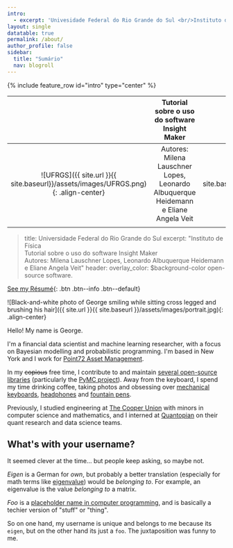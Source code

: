 ```yaml
---
intro: 
  - excerpt: 'Univesidade Federal do Rio Grande do Sul <br/>Instituto de Física '
layout: single
datatable: true
permalink: /about/
author_profile: false
sidebar:
  title: "Sumário"
  nav: blogroll
---
```

{% include feature_row id="intro" type="center" %}

|                	| Tutorial sobre o uso do software Insight Maker|                	|
|:----:           |                  :----:	                   |      :-----:   	|
|![UFRGS]({{ site.url }}{{ site.baseurl}}/assets/images/UFRGS.png){: .align-center}|Autores: Milena Lauschner Lopes, Leonardo Albuquerque Heidemann e Eliane Angela Veit|![IF]({{ site.url }}{{ site.baseurl}}/assets/images/IF.png){: .align-center}|
||||


> title: Universidade Federal do Rio Grande do Sul
excerpt: "Instituto de Física <br/> Tutorial sobre o uso do software Insight Maker <br/> Autores: Milena Lauschner Lopes, Leonardo Albuquerque Heidemann e Eliane Angela Veit"
> header:
  overlay_color: $background-color
> open-source software.

[<i class="fas fa-file-pdf"></i> See my
Résumé](https://ln2.sync.com/dl/37ab0c9b0/pu7bvjv3-9gv6sjie-ggmayp6u-jy8jr59r){:
.btn .btn--info .btn--default}

![Black-and-white photo of George smiling while sitting cross legged and
brushing his hair]({{ site.url }}{{ site.baseurl
}}/assets/images/portrait.jpg){: .align-center}

Hello! My name is George.

I'm a financial data scientist and machine learning researcher, with a focus on
Bayesian modelling and probabilistic programming. I'm based in New York and I
work for [Point72 Asset Management](http://point72.com).

In my ~~copious~~ free time, I contribute to and maintain [several open-source
libraries](https://eigenfoo.xyz/work/#software) (particularly the [PyMC
project](https://github.com/pymc-devs)). Away from the keyboard, I spend my time
drinking coffee, taking photos and obsessing over [mechanical
keyboards](https://www.reddit.com/r/MechanicalKeyboards/),
[headphones](https://www.reddit.com/r/headphones/) and [fountain
pens](https://www.reddit.com/r/fountainpens/).

Previously, I studied engineering at [The Cooper
Union](http://cooper.edu/welcome) with minors in computer science and
mathematics, and I interned at [Quantopian](https://www.quantopian.com/) on
their quant research and data science teams.

## What's with your username?

It seemed clever at the time... but people keep asking, so maybe not.

_Eigen_ is a German for _own_, but probably a better translation (especially for
math terms like
[eigenvalue](https://en.wikipedia.org/wiki/Eigenvalues_and_eigenvectors)) would
be _belonging to_. For example, an eigenvalue is the value _belonging to_ a
matrix.

_Foo_ is a [placeholder name in computer
programming](https://en.wikipedia.org/wiki/Foobar), and is basically a techier
version of "stuff" or "thing".

So on one hand, my username is unique and belongs to me because its `eigen`, but
on the other hand its just a `foo`. The juxtaposition was funny to me.
